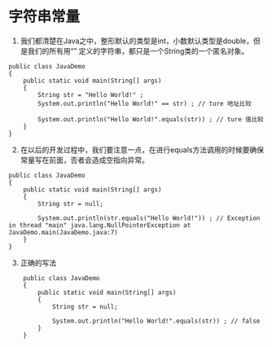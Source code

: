 # 字符串常量
1. 我们都清楚在Java之中，整形默认的类型是int，小数默认类型是double，但是我们的所有用“” 定义的字符串，都只是一个String类的一个匿名对象。

```
public class JavaDemo
{
	public static void main(String[] args)
	{
		String str = "Hello World!" ;
		System.out.println("Hello World!" == str) ; // ture 地址比较

		System.out.println("Hello World!".equals(str)) ; // ture 值比较
	}
}
```
2. 在以后的开发过程中，我们要注意一点，在进行equals方法调用的时候要确保常量写在前面，否者会造成空指向异常。
```
public class JavaDemo
{
	public static void main(String[] args)
	{
		String str = null;

		System.out.println(str.equals("Hello World!")) ; // Exception in thread "main" java.lang.NullPointerException at JavaDemo.main(JavaDemo.java:7)
	}
}
```
3. 正确的写法
```
	public class JavaDemo
	{
		public static void main(String[] args)
		{
			String str = null;

			System.out.println("Hello World!".equals(str)) ; // false
		}
	}
```
